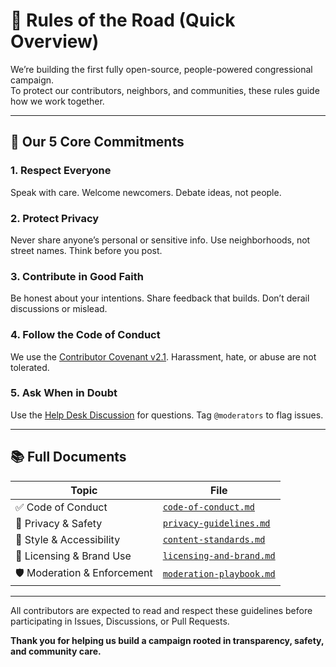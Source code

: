# 🚦 Rules of the Road (Quick Overview)

We’re building the first fully open-source, people-powered congressional campaign.  
To protect our contributors, neighbors, and communities, these rules guide how we work together.

---

## 🧭 Our 5 Core Commitments

### 1. Respect Everyone  
Speak with care. Welcome newcomers. Debate ideas, not people.

### 2. Protect Privacy  
Never share anyone’s personal or sensitive info. Use neighborhoods, not street names. Think before you post.

### 3. Contribute in Good Faith  
Be honest about your intentions. Share feedback that builds. Don’t derail discussions or mislead.

### 4. Follow the Code of Conduct  
We use the [Contributor Covenant v2.1](./code-of-conduct.md). Harassment, hate, or abuse are not tolerated.

### 5. Ask When in Doubt  
Use the [Help Desk Discussion](https://github.com/CastroForGeorgia/campaign/discussions/categories/help-desk) for questions. Tag `@moderators` to flag issues.

---

## 📚 Full Documents

| Topic | File |
|-------|------|
| ✅ Code of Conduct | [`code-of-conduct.md`](./code-of-conduct.md) |
| 🔐 Privacy & Safety | [`privacy-guidelines.md`](./privacy-guidelines.md) |
| 🎨 Style & Accessibility | [`content-standards.md`](./content-standards.md) |
| 📜 Licensing & Brand Use | [`licensing-and-brand.md`](./licensing-and-brand.md) |
| 🛡️ Moderation & Enforcement | [`moderation-playbook.md`](./moderation-playbook.md) |

---

All contributors are expected to read and respect these guidelines before participating in Issues, Discussions, or Pull Requests.

**Thank you for helping us build a campaign rooted in transparency, safety, and community care.**